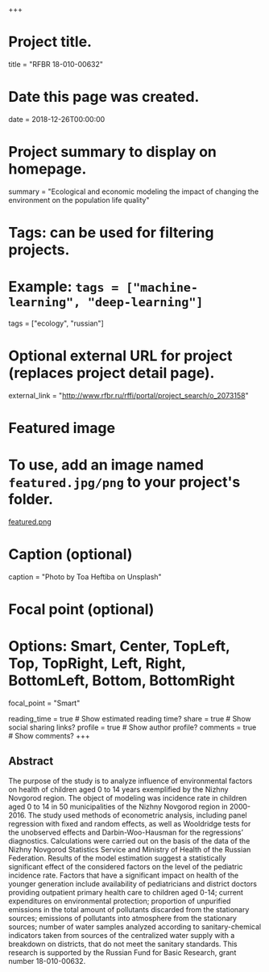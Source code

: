 +++
# Project title.
title = "RFBR 18-010-00632"

# Date this page was created.
date = 2018-12-26T00:00:00

# Project summary to display on homepage.
summary = "Ecological and economic modeling the impact of changing the environment on the population life quality"

# Tags: can be used for filtering projects.
# Example: `tags = ["machine-learning", "deep-learning"]`
tags = ["ecology", "russian"]


# Optional external URL for project (replaces project detail page).
external_link = "http://www.rfbr.ru/rffi/portal/project_search/o_2073158"

# Featured image
# To use, add an image named `featured.jpg/png` to your project's folder. 
[featured.png](https://cdn.pixabay.com/photo/2012/04/26/13/37/tree-42476_960_720.png)
  # Caption (optional)
  caption = "Photo by Toa Heftiba on Unsplash"

  # Focal point (optional)
  # Options: Smart, Center, TopLeft, Top, TopRight, Left, Right, BottomLeft, Bottom, BottomRight
  focal_point = "Smart"
  
reading_time = true  # Show estimated reading time?
share = true  # Show social sharing links?
profile = true  # Show author profile?
comments = true  # Show comments?
+++

## Abstract
The purpose of the study is to analyze influence of environmental factors on health of children aged 0 to 14 years exemplified by the Nizhny Novgorod region. The object of modeling was incidence rate in children aged 0 to 14 in 50 municipalities of the Nizhny Novgorod region in 2000-2016.
The study used methods of econometric analysis, including panel regression with fixed and random effects, as well as Wooldridge tests for the unobserved effects and Darbin-Woo-Hausman for the regressions’ diagnostics. Calculations were carried out on the basis of the data of the Nizhny Novgorod Statistics Service and Ministry of Health of the Russian Federation.
Results of the model estimation suggest a statistically significant effect of the considered factors on the level of the pediatric incidence rate. Factors that have a significant impact on health of the younger generation include availability of pediatricians and district doctors providing outpatient primary health care to children aged 0-14; current expenditures on environmental protection; proportion of unpurified emissions in the total amount of pollutants discarded from the stationary sources; emissions of pollutants into atmosphere from the stationary sources; number of water samples analyzed according to sanitary-chemical indicators taken from sources of the centralized water supply with a breakdown on districts, that do not meet the sanitary standards. <par> This research is supported by the Russian Fund for Basic Research, grant number 18-010-00632.
